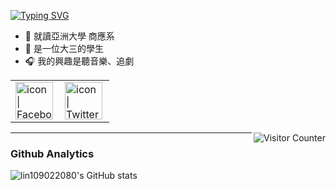 <a href="https://git.io/typing-svg"><img src="https://readme-typing-svg.herokuapp.com?font=Fira+Code&pause=1000&color=F7C11C&width=435&lines=HI%F0%9F%8C%9DHave+a+nice+day%F0%9F%91%8B" alt="Typing SVG" /></a>

- 🏫 就讀亞洲大學 商應系
- 👧 是一位大三的學生
- 🎧 我的興趣是聽音樂、追劇

<table>
  <tbody>
    <tr>
      <td><a href="https://www.facebook.com/profile.php?id=100002005453087"><img align="left" src="https://user-images.githubusercontent.com/8935531/161361100-1fe2b952-4a79-48ec-8646-58f1f4f9738c.gif" alt="icon | Facebook" width="60"/></a></td>
      <td><a href="https://twitter.com/SKZ0325_Eve"><img align="left" src="https://user-images.githubusercontent.com/8935531/161361040-8733e89d-61cd-40c5-b5f1-b02c75896e99.gif" alt="icon | Twitter" width="60"/></a></td>
    </tr>
  </tbody>
</table>
<img align="right" alt="Visitor Counter" src="https://komarev.com/ghpvc/?username=lin109022080&style=flat-square&&label=Profile+Views&color=50A1FF">

---

### Github Analytics

![lin109022080's GitHub stats](https://github-readme-stats.vercel.app/api?username=lin109022080&show_icons=true&theme=synthwave)
